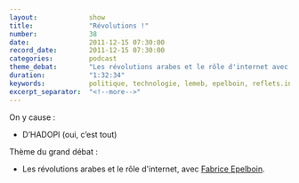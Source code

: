 ```yaml
---
layout:             show
title:              "Révolutions !"
number:             38
date:               2011-12-15 07:30:00
record_date:        2011-12-15 07:30:00
categories:         podcast
theme_debat:        "Les révolutions arabes et le rôle d'internet avec Fabrice Epelboin."
duration:           "1:32:34"
keywords:           politique, technologie, lemeb, epelboin, reflets.info
excerpt_separator:  "<!--more-->"
---
```



On y cause :

- D’HADOPI (oui, c’est tout)

Thème du grand débat :

- Les révolutions arabes et le rôle d'internet, avec [Fabrice Epelboin](https://twitter.com/epelboin).
